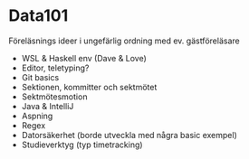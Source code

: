 # Data101

Föreläsnings ideer i ungefärlig ordning med ev. gästföreläsare
* WSL & Haskell env (Dave & Love)
* Editor, teletyping?
* Git basics
* Sektionen, kommitter och sektmötet
* Sektmötesmotion
* Java & IntelliJ
* Aspning
* Regex
* Datorsäkerhet (borde utveckla med några basic exempel)
* Studieverktyg (typ timetracking)
